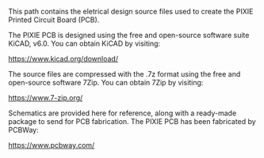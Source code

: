 This path contains the eletrical design source files used to create the PIXIE Printed Circuit Board (PCB).

The PIXIE PCB is designed using the free and open-source software suite KiCAD, v6.0. You can obtain KiCAD by visiting:

https://www.kicad.org/download/

The source files are compressed with the .7z format using the free and open-source software 7Zip. You can obtain 7Zip by visiting:

https://www.7-zip.org/

Schematics are provided here for reference, along with a ready-made package to send for PCB fabrication. The PIXIE PCB has been fabricated by PCBWay:

https://www.pcbway.com/

